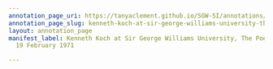 ```yaml
---
annotation_page_uri: https://tanyaclement.github.io/SGW-SI/annotations/kenneth-koch-at-sir-george-williams-university-the-poetry-series-19-february-1971-canvas-1-toc.json
annotation_page_slug: kenneth-koch-at-sir-george-williams-university-the-poetry-series-19-february-1971-canvas-1-toc
layout: annotation_page
manifest_label: Kenneth Koch at Sir George Williams University, The Poetry Series,
  19 February 1971

---
```

